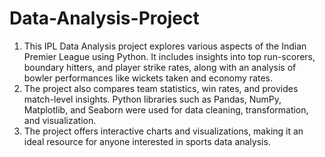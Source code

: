# Data-Analysis-Project
1. This IPL Data Analysis project explores various aspects of the Indian Premier League using Python. It includes insights into top run-scorers, boundary hitters, and player strike rates, along with an analysis of bowler performances like wickets taken and economy rates.
2. The project also compares team statistics, win rates, and provides match-level insights. Python libraries such as Pandas, NumPy, Matplotlib, and Seaborn were used for data cleaning, transformation, and visualization.
3. The project offers interactive charts and visualizations, making it an ideal resource for anyone interested in sports data analysis.
